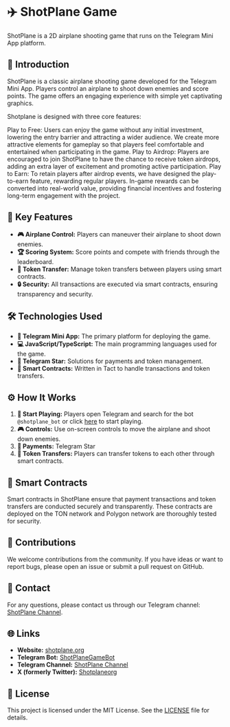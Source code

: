 # ✈️ ShotPlane Game

ShotPlane is a 2D airplane shooting game that runs on the Telegram Mini App platform. 

## 📖 Introduction

ShotPlane is a classic airplane shooting game developed for the Telegram Mini App. Players control an airplane to shoot down enemies and score points. The game offers an engaging experience with simple yet captivating graphics.

Shotplane is designed with three core features:

Play to Free: Users can enjoy the game without any initial investment, lowering the entry barrier and attracting a wider audience. We create more attractive elements for gameplay so that players feel comfortable and entertained when participating in the game.
Play to Airdrop: Players are encouraged to join ShotPlane to have the chance to receive token airdrops, adding an extra layer of excitement and promoting active participation.
Play to Earn: To retain players after airdrop events, we have designed the play-to-earn feature, rewarding regular players. In-game rewards can be converted into real-world value, providing financial incentives and fostering long-term engagement with the project.

## 🔑 Key Features

- **🎮 Airplane Control:** Players can maneuver their airplane to shoot down enemies.
- **🏆 Scoring System:** Score points and compete with friends through the leaderboard.
- **🔄 Token Transfer:** Manage token transfers between players using smart contracts.
- **🔒 Security:** All transactions are executed via smart contracts, ensuring transparency and security.

## 🛠️ Technologies Used

- **📱 Telegram Mini App:** The primary platform for deploying the game.
- **💻 JavaScript/TypeScript:** The main programming languages used for the game.
- **💼 Telegram Star:** Solutions for payments and token management.
- **📝 Smart Contracts:** Written in Tact to handle transactions and token transfers.

## ⚙️ How It Works

1. **🚀 Start Playing:** Players open Telegram and search for the bot `@shotplane_bot` or click [here](https://t.me/shotplane_bot) to start playing.
2. **🎮 Controls:** Use on-screen controls to move the airplane and shoot down enemies.
3. **💸 Payments:** Telegram Star
4. **🔄 Token Transfers:** Players can transfer tokens to each other through smart contracts.

## 📝 Smart Contracts

Smart contracts in ShotPlane ensure that payment transactions and token transfers are conducted securely and transparently. These contracts are deployed on the TON network and Polygon network are thoroughly tested for security.

## 🤝 Contributions

We welcome contributions from the community. If you have ideas or want to report bugs, please open an issue or submit a pull request on GitHub.

## 📱 Contact

For any questions, please contact us through our Telegram channel: [ShotPlane Channel](https://t.me/shotplane).

## 🌐 Links

- **Website:** [shotplane.org](https://shotplane.org/)
- **Telegram Bot:** [ShotPlaneGameBot](https://t.me/shotplane_bot)
- **Telegram Channel:** [ShotPlane Channel](https://t.me/shotplane)
- **X (formerly Twitter):** [Shotplaneorg](https://x.com/Shotplaneorg)

## 📄 License

This project is licensed under the MIT License. See the [LICENSE](LICENSE) file for details.
